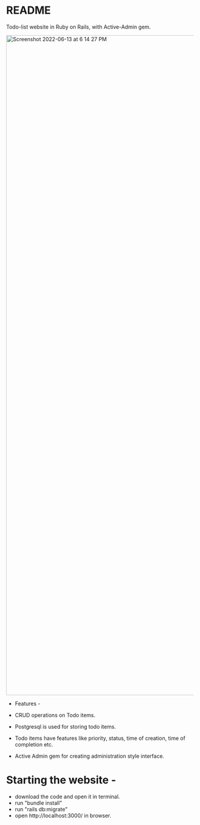 # README

Todo-list website in Ruby on Rails, with Active-Admin gem. 

<img width="1774" alt="Screenshot 2022-06-13 at 6 14 27 PM" src="https://user-images.githubusercontent.com/70024836/173356423-e245fcb5-09d3-4048-b061-7f424046cf34.png">


* Features - 

* CRUD operations on Todo items.
* Postgresql is used for storing todo items.
* Todo items have features like priority, status, time of creation, time of completion etc. 
* Active Admin gem for creating administration style interface. 


# Starting the website - 

* download the code and open it in terminal.
* run "bundle install"
* run "rails db:migrate"
* open http://localhost:3000/ in browser.

